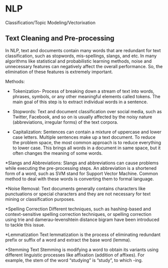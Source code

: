 # NLP
Classification/Topic Modeling/Vectorixation

## Text Cleaning and Pre-processing
In NLP, text and documents contain many words that are redundant for text classification, such as stopwords, mis-spellings, slangs, and etc. In many algorithms like statistical and probabilistic learning methods, noise and unnecessary features can negatively affect the overall performance. So, the elimination of these features is extremely important.

Methods:
* Tokenization-
Process of breaking down a stream of text into words, phrases, symbols, or any other meaningful elements called tokens. The main goal of this step is to extract individual words in a sentence. 

* Stopwords:
Text and document classification over social media, such as Twitter, Facebook, and so on is usually affected by the noisy nature (abbreviations, irregular forms) of the text corpora.

* Capitalization:
Sentences can contain a mixture of uppercase and lower case letters. Multiple sentences make up a text document. To reduce the problem space, the most common approach is to reduce everything to lower case. This brings all words in a document in same space, but it often changes the meaning of some words.

*Slangs and Abbreviations:
Slangs and abbreviations can cause problems while executing the pre-processing steps. An abbreviation is a shortened form of a word, such as SVM stand for Support Vector Machine. Common method to deal with these words is converting them to formal language.

*Noise Removal:
Text documents generally contains characters like punctuations or special characters and they are not necessary for text mining or classification purposes. 

*Spelling Correction
Different techniques, such as hashing-based and context-sensitive spelling correction techniques, or spelling correction using trie and damerau-levenshtein distance bigram have been introduced to tackle this issue.

*Lemmatization
Text lemmatization is the process of eliminating redundant prefix or suffix of a word and extract the base word (lemma).

*Stemming
Text Stemming is modifying a word to obtain its variants using different linguistic processes like affixation (addition of affixes). For example, the stem of the word “studying” is “study”, to which -ing.

